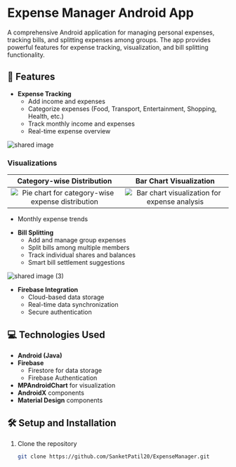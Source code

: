 # Expense Manager Android App

A comprehensive Android application for managing personal expenses, tracking bills, and splitting expenses among groups. The app provides powerful features for expense tracking, visualization, and bill splitting functionality.

## 🚀 Features

- **Expense Tracking**
  - Add income and expenses
  - Categorize expenses (Food, Transport, Entertainment, Shopping, Health, etc.)
  - Track monthly income and expenses
  - Real-time expense overview
    
 ![shared image](https://github.com/user-attachments/assets/ca7a727f-3d1d-4fa1-b8c7-13633bf02f23)

### Visualizations

| Category-wise Distribution | Bar Chart Visualization |
| :---: | :---: |
| ![Pie chart for category-wise expense distribution](https://github.com/user-attachments/assets/23cc1b55-0eae-409f-88b4-dbb8bef349de) | ![Bar chart visualization for expense analysis](https://github.com/user-attachments/assets/5c41b90b-568f-42b4-aa08-81668f331ec7) |

*   Monthly expense trends


- **Bill Splitting**
  - Add and manage group expenses
  - Split bills among multiple members
  - Track individual shares and balances
  - Smart bill settlement suggestions
    
![shared image (3)](https://github.com/user-attachments/assets/6c85beeb-50bb-4a97-adbd-7b72de103543)


- **Firebase Integration**
  - Cloud-based data storage
  - Real-time data synchronization
  - Secure authentication

## 💻 Technologies Used

- **Android (Java)**
- **Firebase**
  - Firestore for data storage
  - Firebase Authentication
- **MPAndroidChart** for visualization
- **AndroidX** components
- **Material Design** components


## 🛠️ Setup and Installation

1. Clone the repository
   ```bash
   git clone https://github.com/SanketPatil20/ExpenseManager.git
